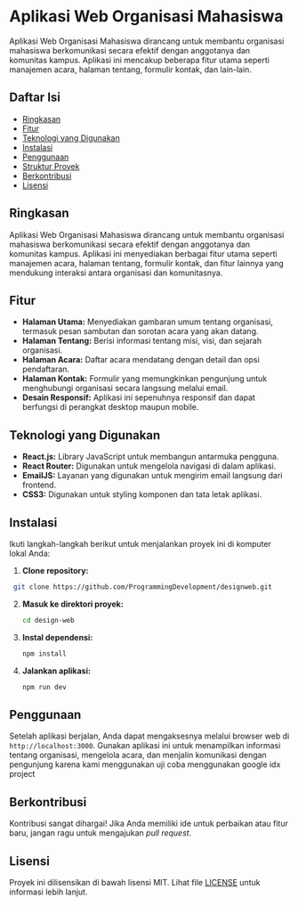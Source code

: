 # Aplikasi Web Organisasi Mahasiswa

Aplikasi Web Organisasi Mahasiswa dirancang untuk membantu organisasi mahasiswa berkomunikasi secara efektif dengan anggotanya dan komunitas kampus. Aplikasi ini mencakup beberapa fitur utama seperti manajemen acara, halaman tentang, formulir kontak, dan lain-lain.

## Daftar Isi

- [Ringkasan](#ringkasan)
- [Fitur](#fitur)
- [Teknologi yang Digunakan](#teknologi-yang-digunakan)
- [Instalasi](#instalasi)
- [Penggunaan](#penggunaan)
- [Struktur Proyek](#struktur-proyek)
- [Berkontribusi](#berkontribusi)
- [Lisensi](#lisensi)

## Ringkasan

Aplikasi Web Organisasi Mahasiswa dirancang untuk membantu organisasi mahasiswa berkomunikasi secara efektif dengan anggotanya dan komunitas kampus. Aplikasi ini menyediakan berbagai fitur utama seperti manajemen acara, halaman tentang, formulir kontak, dan fitur lainnya yang mendukung interaksi antara organisasi dan komunitasnya.

## Fitur

- **Halaman Utama:** Menyediakan gambaran umum tentang organisasi, termasuk pesan sambutan dan sorotan acara yang akan datang.
- **Halaman Tentang:** Berisi informasi tentang misi, visi, dan sejarah organisasi.
- **Halaman Acara:** Daftar acara mendatang dengan detail dan opsi pendaftaran.
- **Halaman Kontak:** Formulir yang memungkinkan pengunjung untuk menghubungi organisasi secara langsung melalui email.
- **Desain Responsif:** Aplikasi ini sepenuhnya responsif dan dapat berfungsi di perangkat desktop maupun mobile.

## Teknologi yang Digunakan

- **React.js:** Library JavaScript untuk membangun antarmuka pengguna.
- **React Router:** Digunakan untuk mengelola navigasi di dalam aplikasi.
- **EmailJS:** Layanan yang digunakan untuk mengirim email langsung dari frontend.
- **CSS3:** Digunakan untuk styling komponen dan tata letak aplikasi.

## Instalasi

Ikuti langkah-langkah berikut untuk menjalankan proyek ini di komputer lokal Anda:

1. **Clone repository:**
  ```bash
   git clone https://github.com/ProgrammingDevelopment/designweb.git
```

2. **Masuk ke direktori proyek:**
   ```bash
   cd design-web
   ```

3. **Instal dependensi:**
   ```bash
   npm install
   ```

4. **Jalankan aplikasi:**
   ```bash
   npm run dev
   ```

## Penggunaan

Setelah aplikasi berjalan, Anda dapat mengaksesnya melalui browser web di `http://localhost:3000`. Gunakan aplikasi ini untuk menampilkan informasi tentang organisasi, mengelola acara, dan menjalin komunikasi dengan pengunjung karena kami menggunakan uji coba menggunakan google idx project 

## Berkontribusi

Kontribusi sangat dihargai! Jika Anda memiliki ide untuk perbaikan atau fitur baru, jangan ragu untuk mengajukan *pull request*.

## Lisensi

Proyek ini dilisensikan di bawah lisensi MIT. Lihat file [LICENSE](./LICENSE) untuk informasi lebih lanjut.
